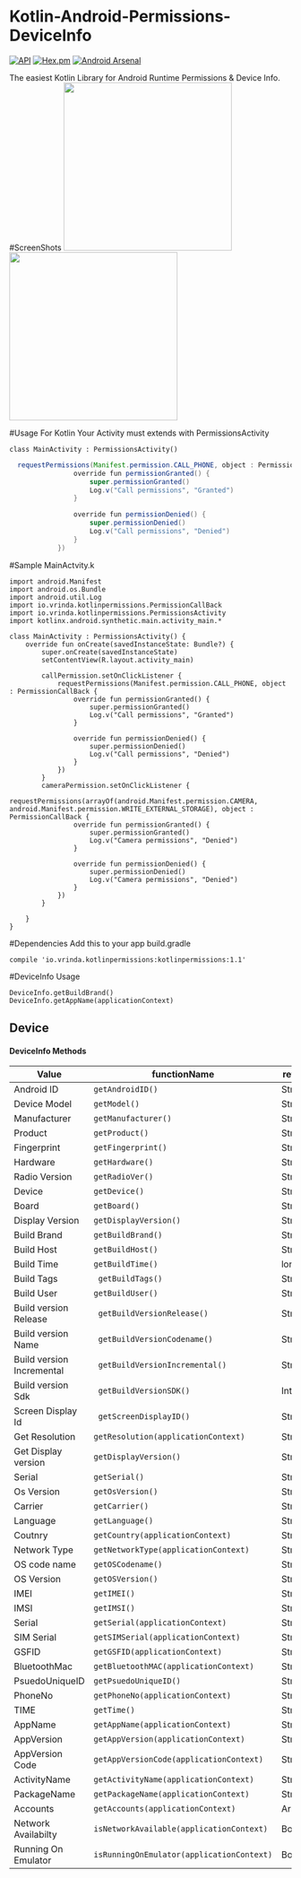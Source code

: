 # Kotlin-Android-Permissions-DeviceInfo
 [![API](https://img.shields.io/badge/API-15%2B-brightgreen.svg?style=flat)](https://android-arsenal.com/api?level=15) [![Hex.pm](https://img.shields.io/hexpm/l/plug.svg?maxAge=2592000)](http://www.apache.org/licenses/LICENSE-2.0)
 [![Android Arsenal](https://img.shields.io/badge/Android%20Arsenal-Kotlin--Android--Permissions-green.svg?style=true)](https://android-arsenal.com/details/1/4511)
 
The easiest Kotlin Library for Android Runtime Permissions &amp; Device Info.
#ScreenShots
<img src="https://github.com/AnirudhLoya/Kotlin-Android-Permissions-DeviceInfo/blob/master/call_permission.png" width="300"/>&nbsp;&nbsp;&nbsp;&nbsp;&nbsp;&nbsp;&nbsp;&nbsp;&nbsp;&nbsp;
<img src="https://github.com/AnirudhLoya/Kotlin-Android-Permissions-DeviceInfo/blob/master/device-2016-09-24-183505.png" width="300"/> 


#Usage For Kotlin
Your Activity must extends with PermissionsActivity
```
class MainActivity : PermissionsActivity()
``` 
```java
  requestPermissions(Manifest.permission.CALL_PHONE, object : PermissionCallBack {
                override fun permissionGranted() {
                    super.permissionGranted()
                    Log.v("Call permissions", "Granted")
                }

                override fun permissionDenied() {
                    super.permissionDenied()
                    Log.v("Call permissions", "Denied")
                }
            })

 ```
#Sample MainActvity.k
```
import android.Manifest
import android.os.Bundle
import android.util.Log
import io.vrinda.kotlinpermissions.PermissionCallBack
import io.vrinda.kotlinpermissions.PermissionsActivity
import kotlinx.android.synthetic.main.activity_main.*

class MainActivity : PermissionsActivity() {
    override fun onCreate(savedInstanceState: Bundle?) {
        super.onCreate(savedInstanceState)
        setContentView(R.layout.activity_main)

        callPermission.setOnClickListener {
            requestPermissions(Manifest.permission.CALL_PHONE, object : PermissionCallBack {
                override fun permissionGranted() {
                    super.permissionGranted()
                    Log.v("Call permissions", "Granted")
                }

                override fun permissionDenied() {
                    super.permissionDenied()
                    Log.v("Call permissions", "Denied")
                }
            })
        }
        cameraPermission.setOnClickListener {
            requestPermissions(arrayOf(android.Manifest.permission.CAMERA, android.Manifest.permission.WRITE_EXTERNAL_STORAGE), object : PermissionCallBack {
                override fun permissionGranted() {
                    super.permissionGranted()
                    Log.v("Camera permissions", "Denied")
                }

                override fun permissionDenied() {
                    super.permissionDenied()
                    Log.v("Camera permissions", "Denied")
                }
            })
        }

    }
}
```
#Dependencies
Add this to your app build.gradle
```
compile 'io.vrinda.kotlinpermissions:kotlinpermissions:1.1'
```
#DeviceInfo Usage
```
DeviceInfo.getBuildBrand()
DeviceInfo.getAppName(applicationContext)
```
<h2>Device</h2>

<h4>DeviceInfo Methods</h4> 

|Value|functionName|returns
|---|---|---|
 Android ID      | `getAndroidID()` | String |
| Device Model     | `getModel()` | String |
| Manufacturer      | `getManufacturer()` | String |
| Product      | `getProduct()` | String |
| Fingerprint      | `getFingerprint()` | String |
| Hardware      | `getHardware()` | String |
| Radio Version      | `getRadioVer()` | String |
| Device      | `getDevice()` | String |
| Board      | `getBoard()` | String |
| Display Version      | `getDisplayVersion()` | String |
| Build Brand      | `getBuildBrand()` | String |
| Build Host      | `getBuildHost()` | String |
| Build Time      | `getBuildTime()` | long |
| Build Tags      | ` getBuildTags()` | String| 
| Build User      | `getBuildUser()` | String |
| Build version Release |` getBuildVersionRelease()`|String|
| Build version Name |` getBuildVersionCodename()`|String|
| Build version Incremental |` getBuildVersionIncremental()`|String|
| Build version Sdk |` getBuildVersionSDK()`|Int|
| Screen Display Id |` getScreenDisplayID()`|String|
| Get Resolution|`getResolution(applicationContext)`|String|
| Get Display version|`getDisplayVersion()`|String|
| Serial      | `getSerial()` | String |
| Os Version      | `getOsVersion()` | String |
| Carrier      | `getCarrier()` | String |
| Language      | `getLanguage()` | String |
| Coutnry      | `getCountry(applicationContext)` | String |
| Network Type      | `getNetworkType(applicationContext)` | String |
| OS code name      | `getOSCodename()` | String |
| OS Version       | `getOSVersion()` | String |
| IMEI       | `getIMEI()` | String |
| IMSI       | `getIMSI()` | String |
| Serial       |`getSerial(applicationContext)`| String|
| SIM Serial       |`getSIMSerial(applicationContext)`| String|
| GSFID       |`getGSFID(applicationContext)`| String|
| BluetoothMac       |`getBluetoothMAC(applicationContext)`| String|
| PsuedoUniqueID       | `getPsuedoUniqueID()` | String |
| PhoneNo       |`getPhoneNo(applicationContext)`| String|
| TIME       | `getTime()` | String |
| AppName       | `getAppName(applicationContext)` | String |
| AppVersion       | `getAppVersion(applicationContext)` | String |
| AppVersion Code       | `getAppVersionCode(applicationContext)` | String |
| ActivityName      | `getActivityName(applicationContext)` | String |
| PackageName        | `getPackageName(applicationContext)` | String |
| Accounts        | `getAccounts(applicationContext)` | Array<String> |
| Network Availabilty        | `isNetworkAvailable(applicationContext)` | Boolean |
| Running On Emulator        | `isRunningOnEmulator(applicationContext)` | Boolean |













